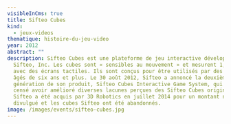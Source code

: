 ```yaml
---
visibleInCms: true
title: Sifteo Cubes
kind:
  - jeux-videos
thematique: histoire-du-jeu-video
year: 2012
abstract: ""
description: Sifteo Cubes est une plateforme de jeu interactive développée par
  Sifteo, Inc. Les cubes sont « sensibles au mouvement » et mesurent 1,5 pouces
  avec des écrans tactiles. Ils sont conçus pour être utilisés par des joueurs
  âgés de six ans et plus. Le 30 août 2012, Sifteo a annoncé la deuxième
  génération de son produit, Sifteo Cubes Interactive Game System, qui était
  censé avoir amélioré diverses lacunes perçues des Sifteo Cubes originaux.
  Sifteo a été acquis par 3D Robotics en juillet 2014 pour un montant non
  divulgué et les cubes Sifteo ont été abandonnés.
image: /images/events/sifteo-cubes.jpg
---
```

